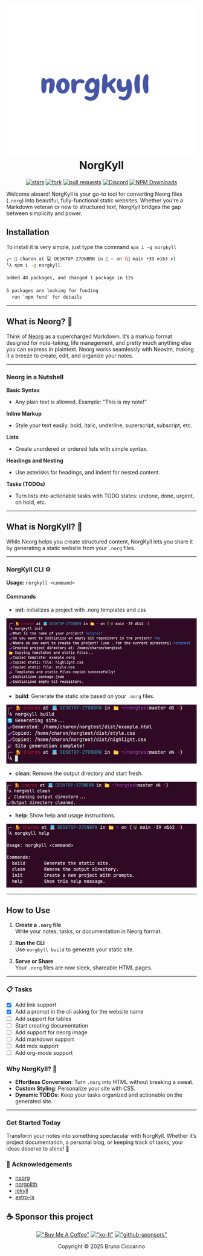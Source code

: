 <h1 align="center">
  <br>
  <a href="https://github.com/nvim-neorg/neorg">
    <img src="./img/norgkyll.png" width="600" height="400">
  </a>
  <br>
  NorgKyll
  <br>
</h1>

<div align="center">

[![stars](https://img.shields.io/github/stars/BrunoCiccarino/norgkyll?style=for-the-badge&color=%23dc8a78)](https://github.com/BrunoCiccarino/norgkyll)
[![fork](https://img.shields.io/github/forks/BrunoCiccarino/norgkyll?style=for-the-badge&color=%23179299)](https://github.com/BrunoCiccarino/norgkyll)
[![pull requests](https://img.shields.io/badge/pull_requests-welcome-gray?style=for-the-badge&color=%2340a02b)](https://github.com/BrunoCiccarino/norgkyll)
[![Discord](https://img.shields.io/badge/discord-join-7289da?style=for-the-badge&logo=discord)](https://discord.gg/T6EgTAX7ht)
[![NPM Downloads](https://img.shields.io/npm/d18m/norgkyll?style=for-the-badge&logo=npm&color=%23ca9ee6)](https://www.npmjs.com/package/norgkyll)

</div>

Welcome aboard! NorgKyll is your go-to tool for converting Neorg files (`.norg`) into beautiful, fully-functional static websites. Whether you're a Markdown veteran or new to structured text, NorgKyll bridges the gap between simplicity and power.  


## Installation

To install it is very simple, just type the command `npm i -g norgkyll`

```bash
╭─ 💁 charon at 💻 DESKTOP-27DNBRN in 📁 ~ on (🌿 main •39 ⌀163 ✗)
╰λ npm i -g norgkyll

added 48 packages, and changed 1 package in 12s

5 packages are looking for funding
  run `npm fund` for details
```

---

## What is Neorg? 🤔  

Think of [Neorg](https://github.com/nvim-neorg/neorg) as a supercharged Markdown. It’s a markup format designed for note-taking, life management, and pretty much anything else you can express in plaintext. Neorg works seamlessly with Neovim, making it a breeze to create, edit, and organize your notes.  

---

### Neorg in a Nutshell  

**Basic Syntax**  
- Any plain text is allowed. Example: "This is my note!"  

**Inline Markup**  
- Style your text easily: bold, italic, underline, superscript, subscript, etc.  

**Lists**  
- Create unordered or ordered lists with simple syntax.  

**Headings and Nesting**  
- Use asterisks for headings, and indent for nested content.  

**Tasks (TODOs)**  
- Turn lists into actionable tasks with TODO states: undone, done, urgent, on hold, etc.  

---

## What is NorgKyll? 🌟  

While Neorg helps you create structured content, NorgKyll lets you share it by generating a static website from your `.norg` files.  

---

### NorgKyll CLI ⚙️  

**Usage:** `norgkyll <command>`  

#### Commands  

- **init**: initializes a project with .norg templates and css

![image](./img/norginit.jpg)

- **build**: Generate the static site based on your `.norg` files.  

![image](./img/norgbuild.jpg)

- **clean**: Remove the output directory and start fresh.  

![image](./img/norgclean.jpg)

- **help**: Show help and usage instructions.  

![image](./img/norghelp.jpg)

---

## How to Use  

1. **Create a `.norg` file**  
   Write your notes, tasks, or documentation in Neorg format.  

2. **Run the CLI**  
   Use `norgkyll build` to generate your static site.  

3. **Serve or Share**  
   Your `.norg` files are now sleek, shareable HTML pages.  

---

### 📋 Tasks

- [x] Add link support 
- [x] Add a prompt in the cli asking for the website name 
- [ ] Add support for tables
- [ ] Start creating documentation
- [ ] Add support for neorg image
- [ ] Add markdown support
- [ ] Add mdx support 
- [ ] Add org-mode support 

### Why NorgKyll? 🚀  

- **Effortless Conversion**: Turn `.norg` into HTML without breaking a sweat.  
- **Custom Styling**: Personalize your site with CSS.  
- **Dynamic TODOs**: Keep your tasks organized and actionable on the generated site.  

---

### Get Started Today  

Transform your notes into something spectacular with NorgKyll. Whether it’s project documentation, a personal blog, or keeping track of tasks, your ideas deserve to shine! 🌟  

### 👏 Acknowledgements

- [neorg](https://github.com/nvim-neorg/neorg)
- [norgolith](https://github.com/NTBBloodbath/norgolith)
- [jekyll](https://github.com/jekyll/jekyll)
- [astro-js](https://github.com/withastro/astro)

## ☕ Sponsor this project

<div align="center"> 

[!["Buy Me A Coffee"](https://www.buymeacoffee.com/assets/img/custom_images/orange_img.png)](https://buymeacoffee.com/ciccabr9p)
[!["ko-fi"](https://img.shields.io/badge/Ko--fi-F16061?style=for-the-badge&logo=ko-fi&logoColor=white)](https://ko-fi.com/brunociccarinoo)
[!["github-sponsors"](https://img.shields.io/badge/sponsor-30363D?style=for-the-badge&logo=GitHub-Sponsors&logoColor=#white)](https://github.com/sponsors/BrunoCiccarino/)
</div>

<p align="center">Copyright © 2025 Bruno Ciccarino</p>
